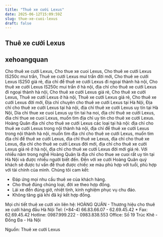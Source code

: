 ```yaml
---
title: "Thuê xe cưới Lexus"
date: 2025-06-12T15:09:59Z
slug: thue-xe-cuoi-lexus
draft: false
---
```


## Thuê xe cưới Lexus

## xehoangquan

Cho thuê xe cưới Lexus, Cho thue xe cuoi Lexus, Cho thuê xe cưới Lexus IS250c mui trần, Thuê xe cưới Lexus mui trần đời mới, Cho thuê xe cưới Lexus IS250 giá rẻ, địa chỉ để thuê xe cưới Lexus đi ngoại thành hà nội, Cho thuê xe cưới Lexus IS250c mui trần ở hà nội, địa chỉ cho thuê xe cưới Lexus đi ngoại thành hà nội, Cho thuê xe cưới Lexus giá rẻ, Cho thuê xe cưới Lexus, Thuê xe cưới Lexus ở hà nội, Thuê xe cưới Lexus giá rẻ, Cho thuê xe cưới Lexus đời mới, Địa chỉ chuyên cho thuê xe cưới Lexus tại Hà Nội, Địa chỉ cho thuê xe cưới Lexus tại hà nội, địa chỉ thuê xe cưới Lexus uy tín tại Hà Nội, Dia chi thue xe cuoi Lexus uy tin tai ha noi, địa chỉ thuê xe cưới Lexus, đia chi thue xe cuoi Lexus, muốn tìm địa chỉ uy tín cho thuê xe cưới Lexus.
Hoàng Quân địa chỉ cho thuê xe cưới Lexus các loại tại hà nội: địa chỉ cho thuê xe cưới Lexus trong nội thành hà nội, địa chỉ để thuê xe cưới Lexus trong nội thành hà nội, muốn tìm địa chỉ cho thuê xe cưới Lexus, muốn tìm địa chỉ để thuê xe cưới Lexus, địa chỉ thuê xe Lexus, địa chỉ cho thuê xe Lexus, địa chỉ cho thuê xe cưới Lexus đời mới, địa chỉ cho thuê xe cưới Lexus giá rẻ ở hà nội, địa chỉ cho thuê xe cưới Lexus đời mới giá rẻ.
Với nhiều năm trong nghề Hoàng Quân là địa chỉ cho thue xe cuoi rất uy tín tại Hà Nội và được nhiều người biết đến. Đến với xe cưới Hoàng Quân quý khách sẽ được tư vấn để thuê được chiếc xe màu phù hợp với tuổi, phù hợp với tài chính của mình.
Chúng tôi cam kết:
- Đáp ứng mọi nhu cầu thuê xe của khách hàng.
- Cho thuê đúng chủng loại, đời xe theo hợp đồng.
- Lái xe đến đúng giờ, nhiệt tình, kinh nghiệm phục vụ chu đáo.
- Không tăng giá khi đă ký kết hợp đồng. 
 
Mọi chi tiết thuê xe cưới xin liên hệ:
HOÀNG QUÂN - Thương hiệu cho thuê xe cưới hàng đầu Hà Nội 
Tel: (+84-4) 66.83.66.07 - 62.69.45.42 * Fax: 62.69.45.42 Hotline:  0987.999.222 - 0983.838.553
Office: Số 19 Trúc Khê - Đống Đa - Hà Nội
 
Nguồn: Thuê xe cưới Lexus